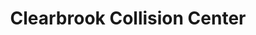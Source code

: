 ---
title: "Clearbrook Collision Center"
url: /clearbrook/clearbrook-collision-center/
shop: Autowerkstatt
---